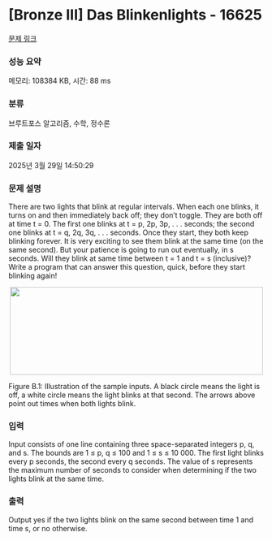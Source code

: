 # [Bronze III] Das Blinkenlights - 16625 

[문제 링크](https://www.acmicpc.net/problem/16625) 

### 성능 요약

메모리: 108384 KB, 시간: 88 ms

### 분류

브루트포스 알고리즘, 수학, 정수론

### 제출 일자

2025년 3월 29일 14:50:29

### 문제 설명

<p>There are two lights that blink at regular intervals. When each one blinks, it turns on and then immediately back off; they don’t toggle. They are both off at time t = 0. The first one blinks at t = p, 2p, 3p, . . . seconds; the second one blinks at t = q, 2q, 3q, . . . seconds. Once they start, they both keep blinking forever. It is very exciting to see them blink at the same time (on the same second). But your patience is going to run out eventually, in s seconds. Will they blink at same time between t = 1 and t = s (inclusive)? Write a program that can answer this question, quick, before they start blinking again!</p>

<p style="text-align: center;"><img alt="" src="https://upload.acmicpc.net/4177941f-a163-4987-b609-440d78f8eef1/-/preview/" style="width: 498px; height: 173px;"></p>

<p>Figure B.1: Illustration of the sample inputs. A black circle means the light is off, a white circle means the light blinks at that second. The arrows above point out times when both lights blink.</p>

### 입력 

 <p>Input consists of one line containing three space-separated integers p, q, and s. The bounds are 1 ≤ p, q ≤ 100 and 1 ≤ s ≤ 10 000. The first light blinks every p seconds, the second every q seconds. The value of s represents the maximum number of seconds to consider when determining if the two lights blink at the same time.</p>

### 출력 

 <p>Output yes if the two lights blink on the same second between time 1 and time s, or no otherwise.</p>

